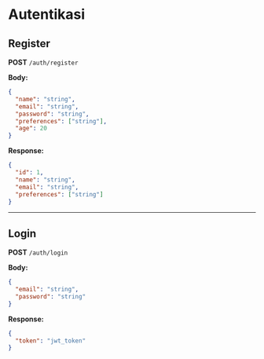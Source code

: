 # Autentikasi

## Register

**POST** `/auth/register`

**Body:**

```json
{
  "name": "string",
  "email": "string",
  "password": "string",
  "preferences": ["string"],
  "age": 20
}
```

**Response:**

```json
{
  "id": 1,
  "name": "string",
  "email": "string",
  "preferences": ["string"]
}
```

---

## Login

**POST** `/auth/login`

**Body:**

```json
{
  "email": "string",
  "password": "string"
}
```

**Response:**

```json
{
  "token": "jwt_token"
}
```

